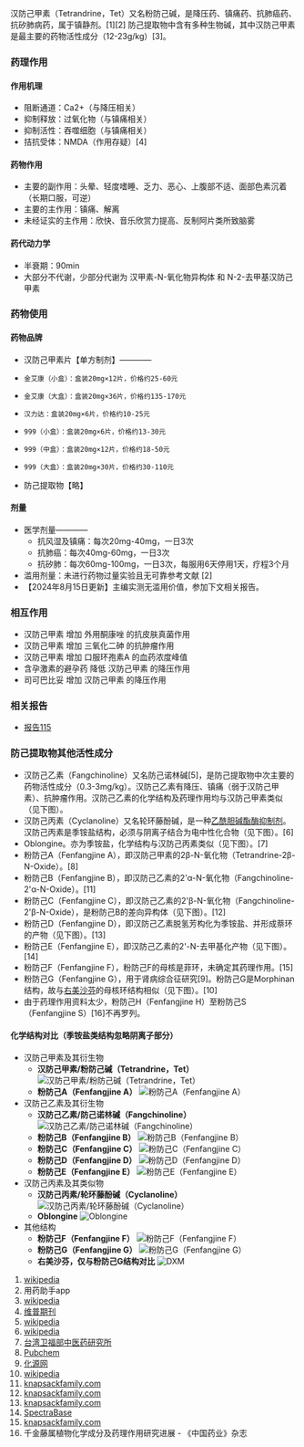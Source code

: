 ﻿汉防己甲素（Tetrandrine，Tet）又名粉防己碱，是降压药、镇痛药、抗肺癌药、抗矽肺病药，属于镇静剂。[1][2]
防己提取物中含有多种生物碱，其中汉防己甲素是最主要的药物活性成分（12-23g/kg）[3]。
### 药理作用
#### 作用机理
- 阻断通道：Ca2+（与降压相关）
- 抑制释放：过氧化物（与镇痛相关）
- 抑制活性：吞噬细胞（与镇痛相关）
- 拮抗受体：NMDA（作用存疑）[4]
#### 药物作用
- 主要的副作用：头晕、轻度嗜睡、乏力、恶心、上腹部不适、面部色素沉着（长期口服，可逆）
- 主要的主作用：镇痛、解离
- 未经证实的主作用：欣快、音乐欣赏力提高、反制阿片类所致脑雾
#### 药代动力学
- 半衰期：90min
- 大部分不代谢，少部分代谢为 汉甲素-N-氧化物异构体 和 N-2-去甲基汉防己甲素
### 药物使用
#### 药物品牌
- 汉防己甲素片【单方制剂】————
-     金艾康（小盒）：盒装20mg×12片，价格约25-60元
-     金艾康（大盒）：盒装20mg×36片，价格约135-170元
-     汉力达：盒装20mg×6片，价格约10-25元
-     999（小盒）：盒装20mg×6片，价格约13-30元
-     999（中盒）：盒装20mg×12片，价格约18-50元
-     999（大盒）：盒装20mg×30片，价格约30-110元
- 防己提取物【略】
#### 剂量
- 医学剂量————
  - 抗风湿及镇痛：每次20mg-40mg，一日3次
  - 抗肺癌：每次40mg-60mg，一日3次
  - 抗矽肺：每次60mg-100mg，一日3次，每服用6天停用1天，疗程3个月
- 滥用剂量：未进行药物过量实验且无可靠参考文献 [2]
- 【2024年8月15日更新】主编实测无滥用价值，参加下文相关报告。
### 相互作用
- 汉防己甲素 增加 外用酮康唑 的抗皮肤真菌作用
- 汉防己甲素 增加 三氧化二砷 的抗肿瘤作用
- 汉防己甲素 增加 口服环孢素A 的血药浓度峰值
- 含孕激素的避孕药 降低 汉防己甲素 的降压作用
- 司可巴比妥 增加 汉防己甲素 的降压作用
### 相关报告
- [报告115](https://overspeed-wiki.github.io/report/RP115/)
### 防己提取物其他活性成分
- 汉防己乙素（Fangchinoline）又名防己诺林碱[5]，是防己提取物中次主要的药物活性成分（0.3-3mg/kg）。汉防己乙素有降压、镇痛（弱于汉防己甲素）、抗肿瘤作用。汉防己乙素的化学结构及药理作用均与汉防己甲素类似（见下图）。
- 汉防己丙素（Cyclanoline）又名轮环藤酚碱，是一种[乙酰胆碱酯酶抑制剂](https://overspeed-wiki.github.io/ChEI/)。汉防己丙素是季铵盐结构，必须与阴离子结合为电中性化合物（见下图）。[6]
- Oblongine。亦为季铵盐，化学结构与汉防己丙素类似（见下图）。[7]
- 粉防己A（Fenfangjine A），即汉防己甲素的2β-N-氧化物（Tetrandrine-2β-N-Oxide）。[8]
- 粉防己B（Fenfangjine B），即汉防己乙素的2'α-N-氧化物（Fangchinoline-2'α-N-Oxide）。[11]
- 粉防己C（Fenfangjine C），即汉防己乙素的2'β-N-氧化物（Fangchinoline-2'β-N-Oxide），是粉防己B的差向异构体（见下图）。[12]
- 粉防己D（Fenfangjine D），即汉防己乙素脱氢芳构化为季铵盐、并形成萘环的产物（见下图）。[13]
- 粉防己E（Fenfangjine E），即汉防己乙素的2'-N-去甲基化产物（见下图）。[14]
- 粉防己F（Fenfangjine F），粉防己F的母核是菲环，未确定其药理作用。[15]
- 粉防己G（Fenfangjine G），用于肾病综合征研究[9]。粉防己G是Morphinan结构，故与[右美沙芬](https://overspeed-wiki.github.io/DXM/)的母核环结构相似（见下图）。[10]
- 由于药理作用资料太少，粉防己H（Fenfangjine H）至粉防己S（Fenfangjine S）[16]不再罗列。
#### 化学结构对比（季铵盐类结构忽略阴离子部分）
- 汉防己甲素及其衍生物
  - **汉防己甲素/粉防己碱（Tetrandrine，Tet）** ![汉防己甲素/粉防己碱（Tetrandrine，Tet）](./imgs/汉防己甲素.png)
  - **粉防己A（Fenfangjine A）** ![粉防己A（Fenfangjine A）](./imgs/粉防己A.png)
- 汉防己乙素及其衍生物
  - **汉防己乙素/防己诺林碱（Fangchinoline）** ![汉防己乙素/防己诺林碱（Fangchinoline）](./imgs/汉防己乙素.png)
  - **粉防己B（Fenfangjine B）** ![粉防己B（Fenfangjine B）](./imgs/粉防己B.png)
  - **粉防己C（Fenfangjine C）** ![粉防己C（Fenfangjine C）](./imgs/粉防己C.png)
  - **粉防己D（Fenfangjine D）** ![粉防己D（Fenfangjine D）](./imgs/粉防己D.png)
  - **粉防己E（Fenfangjine E）** ![粉防己E（Fenfangjine E）](./imgs/粉防己E.png)
- 汉防己丙素及其类似物
  - **汉防己丙素/轮环藤酚碱（Cyclanoline）** ![汉防己丙素/轮环藤酚碱（Cyclanoline）](./imgs/汉防己丙素.png)
  - **Oblongine** ![Oblongine](./imgs/Oblongine.png)
- 其他结构
  - **粉防己F（Fenfangjine F）** ![粉防己F（Fenfangjine F）](./imgs/粉防己F.png)
  - **粉防己G（Fenfangjine G）** ![粉防己G（Fenfangjine G）](./imgs/粉防己G.png)
  - **右美沙芬，仅与粉防己G结构对比** ![DXM](./imgs/右美沙芬结构.png)

1.	[wikipedia](https://en.wikipedia.org/wiki/Tetrandrine)
2.	用药助手app
3.	[wikipedia](https://en.wikipedia.org/wiki/Stephania_tetrandra#Chemistry)
4.	[维普期刊](https://qikan.cqvip.com/Qikan/Article/Detail?id=28695863&from=Qikan_Article_Detail)
5.	[wikipedia](https://en.wikipedia.org/wiki/Fangchinoline)
6.	[wikipedia](https://en.wikipedia.org/wiki/Cyclanoline)
7.	[台湾卫福部中医药研究所](https://www.nricm.edu.tw/var/file/0/1000/attach/52/pta_2620_7374495_53927.pdf)
8.	[Pubchem](https://pubchem.ncbi.nlm.nih.gov/compound/5317331)
9.	[化源网](https://www.chemsrc.com/cas/205533-81-9_1550303.html)
10.	[wikipedia](https://en.wikipedia.org/wiki/List_of_opioids#Morphinans)
11.	[knapsackfamily.com](http://www.knapsackfamily.com/knapsack_core/information.php?word=C00025874)
12.	[knapsackfamily.com](http://www.knapsackfamily.com/knapsack_core/information.php?word=C00027360)
13.	[knapsackfamily.com](http://www.knapsackfamily.com/knapsack_core/information.php?word=C00025875)
14.	[SpectraBase](https://spectrabase.com/compound/7gfp8aSbUDQ)
15.	[knapsackfamily.com](http://www.knapsackfamily.com/knapsack_core/information.php?word=C00027361)
16.	千金藤属植物化学成分及药理作用研究进展 - 《中国药业》杂志

